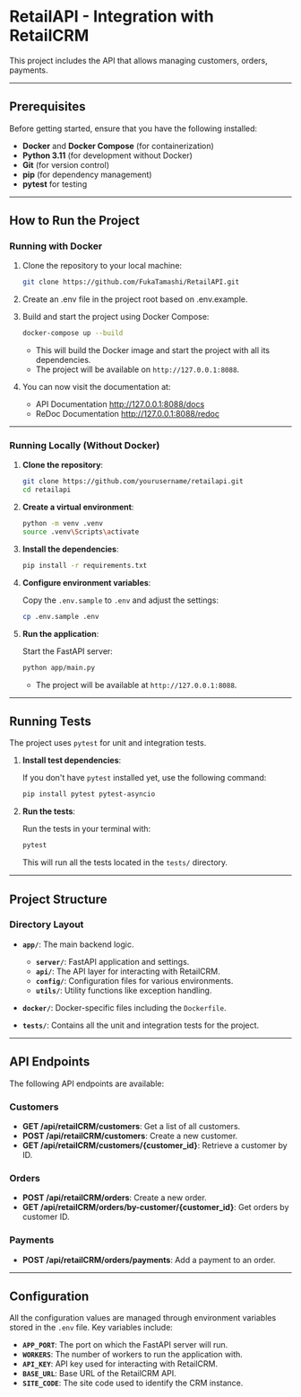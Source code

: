 # RetailAPI - Integration with RetailCRM

This project includes the API that allows managing customers, orders, payments.

---

## Prerequisites

Before getting started, ensure that you have the following installed:

- **Docker** and **Docker Compose** (for containerization)
- **Python 3.11** (for development without Docker)
- **Git** (for version control)
- **pip** (for dependency management)
- **pytest** for testing

---

## How to Run the Project

### Running with Docker

1. Clone the repository to your local machine:

    ```bash
    git clone https://github.com/FukaTamashi/RetailAPI.git
    ```
    
2. Create an .env file in the project root based on .env.example.
    
3. Build and start the project using Docker Compose:

    ```bash
    docker-compose up --build
    ```

    - This will build the Docker image and start the project with all its dependencies.
    - The project will be available on `http://127.0.0.1:8088`.

4. You can now visit the documentation at:
    - API Documentation http://127.0.0.1:8088/docs
    - ReDoc Documentation http://127.0.0.1:8088/redoc

---

### Running Locally (Without Docker)

1. **Clone the repository**:

    ```bash
    git clone https://github.com/yourusername/retailapi.git
    cd retailapi
    ```

2. **Create a virtual environment**:

    ```bash
    python -m venv .venv
    source .venv\Scripts\activate
    ```

3. **Install the dependencies**:

    ```bash
    pip install -r requirements.txt
    ```

4. **Configure environment variables**:
   
    Copy the `.env.sample` to `.env` and adjust the settings:

    ```bash
    cp .env.sample .env
    ```

5. **Run the application**:

    Start the FastAPI server:

    ```bash
    python app/main.py
    ```

    - The project will be available at `http://127.0.0.1:8088`.

---

## Running Tests

The project uses `pytest` for unit and integration tests.

1. **Install test dependencies**:

    If you don't have `pytest` installed yet, use the following command:

    ```bash
    pip install pytest pytest-asyncio
    ```

2. **Run the tests**:

    Run the tests in your terminal with:

    ```bash
    pytest
    ```

    This will run all the tests located in the `tests/` directory.

---

## Project Structure

### **Directory Layout**

- **`app/`**: The main backend logic.
    - **`server/`**: FastAPI application and settings.
    - **`api/`**: The API layer for interacting with RetailCRM.
    - **`config/`**: Configuration files for various environments.
    - **`utils/`**: Utility functions like exception handling.

- **`docker/`**: Docker-specific files including the `Dockerfile`.
- **`tests/`**: Contains all the unit and integration tests for the project.

---

## API Endpoints

The following API endpoints are available:

### **Customers**
- **GET /api/retailCRM/customers**: Get a list of all customers.
- **POST /api/retailCRM/customers**: Create a new customer.
- **GET /api/retailCRM/customers/{customer_id}**: Retrieve a customer by ID.

### **Orders**
- **POST /api/retailCRM/orders**: Create a new order.
- **GET /api/retailCRM/orders/by-customer/{customer_id}**: Get orders by customer ID.

### **Payments**
- **POST /api/retailCRM/orders/payments**: Add a payment to an order.

---

## Configuration

All the configuration values are managed through environment variables stored in the `.env` file. Key variables include:

- **`APP_PORT`**: The port on which the FastAPI server will run.
- **`WORKERS`**: The number of workers to run the application with.
- **`API_KEY`**: API key used for interacting with RetailCRM.
- **`BASE_URL`**: Base URL of the RetailCRM API.
- **`SITE_CODE`**: The site code used to identify the CRM instance.
